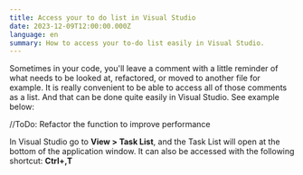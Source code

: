 ```yaml
---
title: Access your to do list in Visual Studio
date: 2023-12-09T12:00:00.000Z
language: en
summary: How to access your to-do list easily in Visual Studio.
---
```

Sometimes in your code, you'll leave a comment with a little reminder of what needs to be looked at, refactored, or moved to another file for example. It is really convenient to be able to access all of those comments as a list. And that can be done quite easily in Visual Studio. See example below:

//ToDo: Refactor the function to improve performance

In Visual Studio go to **View > Task List**, and the Task List will open at the bottom of the application window. It can also be accessed with the following shortcut: **Ctrl+\,T**
